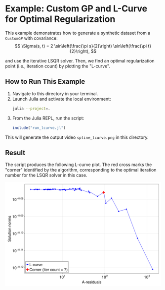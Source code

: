 # Example: Custom GP and L-Curve for Optimal Regularization

This example demonstrates how to generate a synthetic dataset from a `CustomGP` with covariance:
$$
\Sigma(s, t) = 2 \sin\left(\frac{\pi s}{2}\right) \sin\left(\frac{\pi t}{2}\right),
$$

and use the iterative LSQR solver. Then, we find an optimal regularization point (i.e., iteration count) by plotting the "L-curve".

## How to Run This Example

1.  Navigate to this directory in your terminal.
2.  Launch Julia and activate the local environment:
    ```sh
    julia --project=.
    ```
3.  From the Julia REPL, run the script:
    ```julia
    include("run_lcurve.jl")
    ```
This will generate the output video `spline_lcurve.png` in this directory.

## Result

The script produces the following L-curve plot. The red cross marks the "corner" identified by the algorithm, corresponding to the optimal iteration number for the LSQR solver in this case.

![Covariance Smoothing L-curve](spline_lcurve.png)
